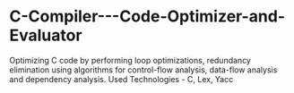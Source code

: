 # C-Compiler---Code-Optimizer-and-Evaluator
Optimizing C code by performing loop optimizations, redundancy elimination using algorithms for control-flow analysis, data-flow analysis and dependency analysis. Used Technologies - C, Lex, Yacc
